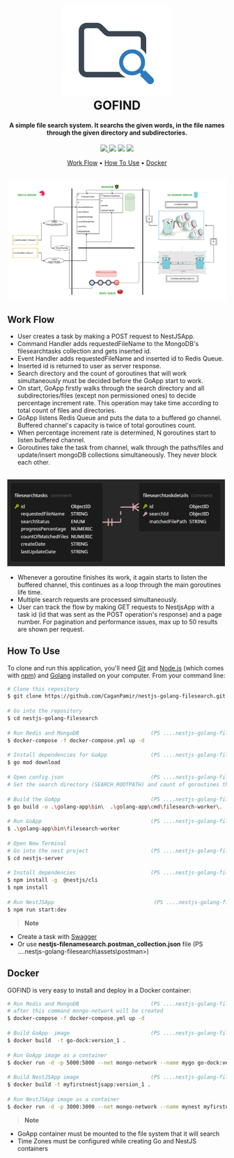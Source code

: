 <h1 align="center">
  <br>
  <img src="assets/img/searchicon.png" alt="" width="250"></a>
  <br>
  GOFIND
  <br>
</h1>


<h4 align="center"> A simple file search system. It searchs the given words, in the file names through the given directory and subdirectories. </h4>

<p align="center">
  <a href=""> <img src="https://img.shields.io/badge/nestjs-9.0.0-green"> </a>
  <a href=""><img src="https://img.shields.io/badge/redis-io-red"></a>
  <a href=""><img src="https://img.shields.io/badge/mongo-DB-green"></a>
  <a href=""><img src="https://img.shields.io/badge/golang-1.19-yellowgreen"></a>
</p>

<p align="center">
  <a href="#work-flow">Work Flow</a> •
  <a href="#how-to-use">How To Use</a> • 
  <a href="#docker">Docker</a> 
</p>

<br>
  <img src="assets/img/workflow.png" alt="" width="1000"></a>
<br>



## Work Flow

- User creates a task by making a POST request to NestJSApp.
- Command Handler adds requestedFileName to the MongoDB's filesearchtasks collection and gets inserted id.
- Event Handler adds requestedFileName and inserted id to Redis Queue.
- Inserted id is returned to user as server response.
- Search directory and the count of goroutines that will work simultaneously must be decided before the GoApp start to work.
- On start, GoApp firstly walks through the search directory and all subdirectories/files (except non permissioned ones) to decide
  percentage increment rate. This operation may take time according to total count of files and directories.
- GoApp listens Redis Queue and puts the data to a buffered go channel. Buffered channel's capacity is twice of total goroutines count.
- When percentage increment rate is determined, N goroutines start to listen buffered channel.
- Goroutines take the task from channel, walk through the paths/files and update/insert mongoDB collections simultaneously. They never block each other.

<br>
  <img src="assets/img/dbschema.png" alt="" width="500"></a>
<br>

- Whenever a goroutine finishes its work, it again starts to listen the buffered channel, this continues as a loop through the main goroutines life time.
- Multiple search requests are processed simultaneously.
- User can track the flow by making GET requests to NestjsApp with a task id (id that was sent as the POST operation's response) and a page number. 
  For pagination and performance issues, max up to 50 results are shown per request.
  
  
  
## How To Use

To clone and run this application, you'll need [Git](https://git-scm.com) and [Node.js](https://nodejs.org/en/download/) (which comes with [npm](http://npmjs.com)) and [Golang](https://go.dev/dl/) installed on your computer. From your command line:

```bash
# Clone this repository
$ git clone https://github.com/CaganPamir/nestjs-golang-filesearch.git

# Go into the repository
$ cd nestjs-golang-filesearch

# Run Redis and MongoDB                       (PS ....nestjs-golang-filesearch>)
$ docker-compose -f docker-compose.yml up -d  

# Install dependencies for GoApp              (PS ....nestjs-golang-filesearch>)
$ go mod download

# Open config.json                            (PS ....nestjs-golang-filesearch\golang-app\bin>)     
# Set the search directory (SEARCH_ROOTPATH) and count of goroutines that will work simultaneously (GOROUTINE_COUNT)

# Build the GoApp                             (PS ....nestjs-golang-filesearch>)
$ go build -o .\golang-app\bin\  .\golang-app\cmd\filesearch-worker\. 

# Run GoApp                                   (PS ....nestjs-golang-filesearch>)
$ .\golang-app\bin\filesearch-worker 

# Open New Terminal
# Go into the nest project                    (PS ....nestjs-golang-filesearch>)
$ cd nestjs-server 

# Install dependencies                        (PS ....nestjs-golang-filesearch\nestjs-server>)
$ npm install -g  @nestjs/cli
$ npm install 

# Run NestJSApp                                (PS ....nestjs-golang-filesearch\nestjs-server>)
$ npm run start:dev

```

> **Note**
- Create a task with [Swagger](http://localhost:3000/api)
- Or use **nestjs-filenamesearch.postman_collection.json** file      (PS ....nestjs-golang-filesearch\assets\postman>)

## Docker

GOFIND is very easy to install and deploy in a Docker container:

```bash
# Run Redis and MongoDB                       (PS ....nestjs-golang-filesearch>)
# after this command mongo-network will be created
$ docker-compose -f docker-compose.yml up -d  

# Build GoApp  image                          (PS ....nestjs-golang-filesearch>)
$ docker build  -t go-dock:version_1 .  

# Run GoApp image as a container                 
$ docker run -d -p 5000:5000 --net mongo-network --name mygo go-dock:version_1 

# Build NestJSApp image                       (PS ....nestjs-golang-filesearch\nestjs-server>)
$ docker build -t myfirstnestjsapp:version_1 .

# Run NestJSApp image as a container                 
$ docker run -d -p 3000:3000 --net mongo-network --name mynest myfirstnestjsapp:version_1 

```

> **Note**
- GoApp container must be mounted to the file system that it will search
- Time Zones must be configured while creating Go and NestJS containers
